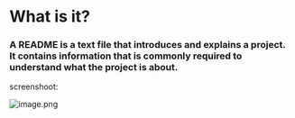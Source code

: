 # What is it?
### A README is a text file that introduces and explains a project. It contains information that is commonly required to understand what the project is about. ###

screenshoot:

![image.png](https://img.freepik.com/free-photo/white-cloud-blue-sky-sea_74190-4488.jpg?w=2000)

